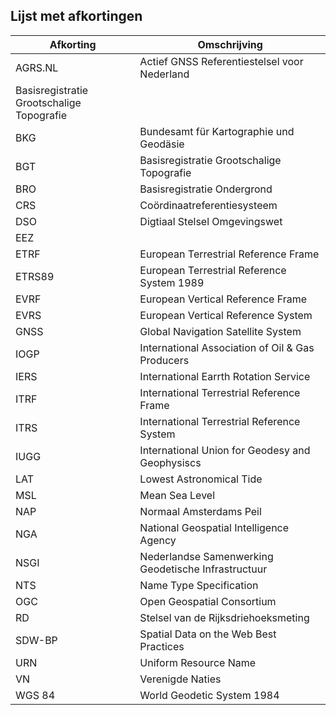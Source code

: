 ## Lijst met afkortingen
| Afkorting | Omschrijving |
|----------|--------------|
|AGRS.NL   |Actief GNSS Referentiestelsel voor Nederland|
|Basisregistratie Grootschalige Topografie|
|BKG       |Bundesamt für Kartographie und Geodäsie|
|BGT       |Basisregistratie Grootschalige Topografie|
|BRO       |Basisregistratie Ondergrond|
|CRS       |Coördinaatreferentiesysteem|
|DSO       |Digtiaal Stelsel Omgevingswet|
|EEZ|      |Exclusieve Economische Zone|
|ETRF      |European Terrestrial Reference Frame|
|ETRS89    |European Terrestrial Reference System 1989|
|EVRF      |European Vertical Reference Frame|
|EVRS      |European Vertical Reference System|
|GNSS      |Global Navigation Satellite System|
|IOGP      |International Association of Oil & Gas Producers|
|IERS      |International Earrth Rotation Service|
|ITRF      |International Terrestrial Reference Frame|
|ITRS      |International Terrestrial Reference System|
|IUGG      |International Union for Geodesy and Geophysiscs|
|LAT       |Lowest Astronomical Tide|  
|MSL       |Mean Sea Level|
|NAP       |Normaal Amsterdams Peil|
|NGA       |National Geospatial Intelligence Agency|
|NSGI      |Nederlandse Samenwerking Geodetische Infrastructuur|
|NTS       |Name Type Specification|
|OGC       |Open Geospatial Consortium|
|RD        |Stelsel van de Rijksdriehoeksmeting|
|SDW-BP    |Spatial Data on the Web Best Practices |
|URN       |Uniform Resource Name |
|VN        |Verenigde Naties|
|WGS 84    |World Geodetic System 1984|


